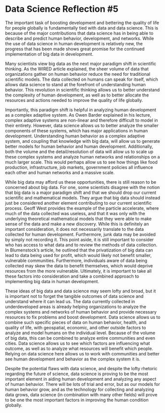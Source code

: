 # Data Science Reflection #5

The important task of boosting development and bettering the quality of life for people globally is fundamentally tied with data and data science. This is because of the major contributions that data science has in being able to describe and predict human behavior, development, and networks. While the use of data science in human development is relatively new, the progress that has been made shows great promise for the continued implementation of big data in development.

Many scientists view big data as the next major paradigm shift in scientific thinking. As the WIRED article explained, the sheer volume of data that organizations gather on human behavior reduce the need for traditional scientific models. The data collected on humans can speak for itself, which allows data science to stand at the forefront of understanding human behavior. This revolution in scientific thinking allows us to better understand the complexity of human development, as well as to better allocate the resources and actions needed to improve the quality of life globally.

Importantly, this paradigm shift is helpful in analyzing human development as a complex adaptive system. As Owen Barder explained in his lecture, complex adaptive systems are non-linear and therefore difficult to model in their entirety. However, data science allows us to better analyze the smaller components of these systems, which has major applications in human development. Understanding human behavior as a complex adaptive system, and coupling that knowledge with big data, will allow us to generate better models for human behavior and human development. Additionally, both the volume and the detail/resolution of data will allow us to scale up these complex systems and analyze human networks and relationships on a much larger scale. This would perhaps allow us to see how things like food production, infrastructure, job markets, government policies all influence each other and human networks and a massive scale.

While big data may afford us these opportunities, there is still reason to be concerned about big data. For one, some scientists disagree with the notion that big data is a major paradigm shift and that we should drop our current scientific and mathematical models. They argue that big data should instead just be considered another element contributing to our current scientific process. Geoff West provides the example of the particle accelerate, where much of the data collected was useless, and that it was only with the underlying theoretical mathematical models that they were able to make sense of the data and make a new discovery. While this is definitely an important consideration, it does not necessarily translate to the data collected for human development. Furthermore, junk data may be avoided by simply not recording it. This point aside, it is still important to consider who has access to what data and to review the methods of data collection. In Blumenstock’s article, he outlined that the privatization of big data can lead to data being used for profit, which would likely not benefit smaller, vulnerable communities. Furthermore, individuals aware of data being collected may skew the data to benefit themselves, which would deprive resources from the more vulnerable. Ultimately, it is important to take all these factors into consideration and take a combined approach to implementing big data in human development.

These ideas of big data and data science may seem lofty and broad, but it is important not to forget the tangible outcomes of data science and understand where it can lead us. The data currently collected in underdeveloped areas is already helping organizations to analyze the complex systems and networks of human behavior and provide necessary resources to fix problems and boost development. Data science allows us to combine such specific pieces of data on human behavior, health, and quality of life, with geospatial, economic, and other outside factors to analyze and model humans on the individual level. Because of the volume of big data, this can be combined to analyze entire communities and even cities. Data science allows us to see which factors are influencing what outcome, as well as to analyze what resources will benefit which people. Relying on data science here allows us to work with communities and better see human development and behavior as the complex system it is.

Despite the potential flaws with data science, and despite the lofty rhetoric regarding the future of science, data science is proving to be the most important element in aiding human development and analyzing any aspect of human behavior. There will be lots of trial and error, but as our models for human behavior grow, and as the technology for collecting and analyzing data grows, data science (in combination with many other fields) will prove to be one the most important factors in improving the human condition globally.

